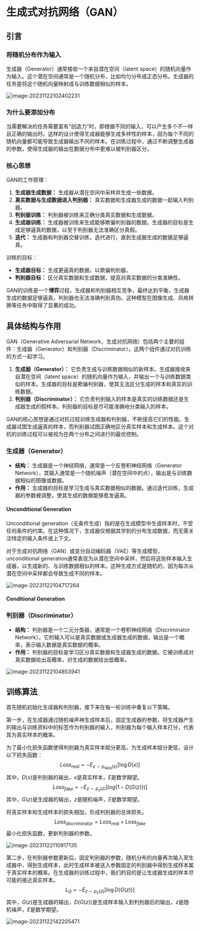 # 生成式对抗网络（GAN）

## 引言

### 将随机分布作为输入

生成器（Generator）通常接收一个来自潜在空间（latent space）的随机向量作为输入。这个潜在空间通常是一个随机分布，比如均匀分布或正态分布。生成器的任务是将这个随机向量映射成与训练数据相似的样本。

![image-20231122102402231](https://raw.githubusercontent.com/bonjour-npy/Image-Hosting-Service/main/typora_imagesimage-20231122102402231.png)

### 为什么要添加分布

当需要解决的任务需要富有“创造力”时，即根据不同的输入，可以产生多个不一样且正确的输出时。这样的设计使得生成器能够生成多样性的样本，因为每个不同的随机向量都可能导致生成器输出不同的样本。在训练过程中，通过不断调整生成器的参数，使得生成器的输出在数据分布中更难以被判别器区分。

### 核心思想

GAN的工作原理：

1. **生成器生成数据：** 生成器从潜在空间中采样并生成一些数据。
2. **真实数据与生成数据进入判别器：** 真实数据和生成器生成的数据一起输入判别器。
3. **判别器训练：** 判别器被训练来正确分类真实数据和生成数据。
4. **生成器训练：** 生成器被训练来生成能够欺骗判别器的数据。生成器的目标是生成足够逼真的数据，以至于判别器无法准确区分真假。
5. **迭代：** 生成器和判别器交替训练，迭代进行，直到生成器生成的数据足够逼真。

训练的目标：

- **生成器目标：** 生成更逼真的数据，以欺骗判别器。
- **判别器目标：** 区分真实数据和生成数据，提高对真实数据的分类准确性。

GAN的训练是一个**博弈**过程，生成器和判别器相互竞争，最终达到平衡，生成器生成的数据足够逼真，判别器也无法准确判别真伪。这种模型在图像生成、风格转换等任务中取得了显著的成功。

## 具体结构与作用

GAN（Generative Adversarial Network，生成对抗网络）包括两个主要的组件：生成器（Generator）和判别器（Discriminator）。这两个组件通过对抗训练的方式一起学习。

1. **生成器（Generator）：** 它负责生成与训练数据相似的新样本。生成器接收来自潜在空间（latent space）的随机向量作为输入，并输出一个与训练数据类似的样本。生成器的目标是欺骗判别器，使其无法区分生成的样本和真实的训练数据。
2. **判别器（Discriminator）：** 它负责判别输入的样本是真实的训练数据还是生成器生成的假样本。判别器的目标是尽可能准确地分类输入的样本。

GAN的核心思想是通过对抗过程训练生成器和判别器，不断提高它们的性能。生成器试图生成逼真的样本，而判别器试图正确地区分真实样本和生成样本。这个对抗的训练过程可以被视为在两个分布之间进行的最优控制。

### 生成器（Generator）

- **结构：** 生成器是一个神经网络，通常是一个反卷积神经网络（Generator Network），其输入通常是一个随机噪声（潜在空间中的点），输出是与训练数据相似的图像或数据。
- **作用：** 生成器的目标是学习生成与真实数据相似的数据。通过迭代训练，生成器的参数被调整，使其生成的数据能够愈发逼真。

#### Unconditional Generation

Unconditional generation（无条件生成）指的是在生成模型中生成样本时，不受任何条件的约束。在这种情况下，生成器仅根据其学到的分布生成数据，而无需关注特定的输入条件或上下文。

对于生成对抗网络（GAN）或变分自动编码器（VAE）等生成模型，unconditional generation通常表现为从潜在空间中采样，然后将这些样本输入生成器，以生成新的、与训练数据相似的样本。这种生成方式是随机的，因为每次从潜在空间中采样都会导致生成不同的样本。

![image-20231122104717264](https://raw.githubusercontent.com/bonjour-npy/Image-Hosting-Service/main/typora_imagesimage-20231122104717264.png)

#### Conditional Generation

### 判别器（Discriminator）

- **结构：** 判别器是一个二元分类器，通常是一个卷积神经网络（Discriminator Network）。它的输入可以是真实数据或生成器生成的数据，输出是一个概率，表示输入数据是真实数据的概率。
- **作用：** 判别器的目标是学习区分真实数据和生成器生成的数据。它被训练成对真实数据给出高概率，对生成的数据给出低概率。

![image-20231122104853941](https://raw.githubusercontent.com/bonjour-npy/Image-Hosting-Service/main/typora_imagesimage-20231122104853941.png)

## 训练算法

首先随机初始化生成器和判别器，接下来在每一轮训练中重复以下策略。

第一步，在生成器通过随机噪声神生成样本后，固定生成器的参数，将生成器产生的输出与训练资料中的标签作为判别器的输入，判别器为每个输入样本打分，代表其为真实样本的概率。

为了最小化损失函数使得判别器为真实样本赋分更高，为生成样本赋分更低，设计以下损失函数：
$$
Loss_{real}=-E_{x\sim p_\text{data}{(x)}}[\log D(x)]\tag{1}
$$
其中，$D(x)$是判别器的输出，$x$是真实样本，$E$是数学期望。
$$
Loss_{fake}=-E_{z\sim p_z(z)}[log(1-D(G(z)))]\tag{2}
$$
其中，$G(z)$是生成器的输出，$z$是随机噪声，$E$是数学期望。

将真实样本和生成样本的损失相加，形成判别器的总体损失。
$$
Loss_{discriminator}=Loss_{real}+Loss_{fake}\tag{3}
$$
最小化损失函数，更新判别器的参数。

![image-20231122110917135](https://raw.githubusercontent.com/bonjour-npy/Image-Hosting-Service/main/typora_imagesimage-20231122110917135.png)

第二步，在判别器参数更新后，固定判别器的参数，随机分布的向量再次输入至生成器中，得到生成样本，此时生成样本被送入参数固定的判别器中得到生成样本属于真实样本的概率。在生成器的训练过程中，我们的目的是让生成器生成的样本尽可能的接近真实样本。
$$
L_G=-E_{z\sim p_z(z)}[\log D(G(z))]\tag{4}
$$
其中，$G(z)$是生成器的输出，$D(G(z))$是生成样本输入到判别器后的输出，$z$是随机噪声，$E$是数学期望。

![image-20231122142205471](https://raw.githubusercontent.com/bonjour-npy/Image-Hosting-Service/main/typora_imagesimage-20231122142205471.png)